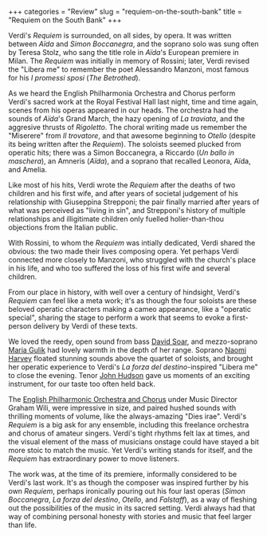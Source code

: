 +++
categories = "Review"
slug = "requiem-on-the-south-bank"
title = "Requiem on the South Bank"
+++

Verdi's *Requiem* is surrounded, on all sides, by opera. It was written between *Aïda* and *Simon Boccanegra*, and the soprano solo was sung often by Teresa Stolz, who sang the title role in *Aïda*'s European premiere in Milan. The *Requiem* was initially in memory of Rossini; later, Verdi revised the "Libera me" to remember the poet Alessandro Manzoni, most famous for his *I promessi sposi* (*The Betrothed*).

As we heard the English Philharmonia Orchestra and Chorus perform Verdi's sacred work at the Royal Festival Hall last night, time and time again, scenes from his operas appeared in our heads. The orchestra had the sounds of *Aïda*'s Grand March, the hazy opening of *La traviata*, and the aggresive thrusts of *Rigoletto*. The choral writing made us remember the "Miserere" from *Il trovatore*, and that awesome beginning to *Otello* (despite its being written after the *Requiem*). The soloists seemed plucked from operatic hits; there was a Simon Boccanegra, a Riccardo (*Un ballo in maschera*), an Amneris (*Aïda*), and a soprano that recalled Leonora, Aïda, and Amelia. 

Like most of his hits, Verdi wrote the *Requiem* after the deaths of two children and his first wife, and after years of societal judgement of his relationship with Giuseppina Strepponi; the pair finally married after years of what was perceived as "living in sin", and Strepponi's history of multiple relationships and illigitimate children only fuelled holier-than-thou objections from the Italian public.

With Rossini, to whom the *Requiem* was intially dedicated, Verdi shared the obvious: the two made their lives composing opera. Yet perhaps Verdi connected more closely to Manzoni, who struggled with the church's place in his life, and who too suffered the loss of his first wife and several children.

From our place in history, with well over a century of hindsight, Verdi's *Requiem* can feel like a meta work; it's as though the four soloists are these beloved operatic characters making a cameo appearance, like a "operatic special", sharing the stage to perform a work that seems to evoke a first-person delivery by Verdi of these texts.

We loved the reedy, open sound from bass [David Soar](/scene/people/david-soar/), and mezzo-soprano [Maria Gulik](/scene/people/maria-gulik/) had lovely warmth in the depth of her range. Soprano [Naomi Harvey](/scene/people/naomi-harvey/) floated stunning sounds above the quartet of soloists, and brought her operatic experience to Verdi's *La forza del destino*-inspired "Libera me" to close the evening. Tenor [John Hudson](/scene/people/john-hudson/) gave us moments of an exciting instrument, for our taste too often held back. 

The [English Philharmonic Orchestra and Chorus](http://www.englishphilharmonia.co.uk/content/11-our-orchestra) under Music Director Graham Wili, were impressive in size, and paired hushed sounds with thrilling moments of volume, like the always-amazing "Dies irae". Verdi's *Requiem* is a big ask for any ensemble, including this freelance orchestra and chorus of amateur singers. Verdi's tight rhythms felt lax at times, and the visual element of the mass of musicians onstage could have stayed a bit more stoic to match the music. Yet Verdi's writing stands for itself, and the *Requiem* has extraordinary power to move listeners.

The work was, at the time of its premiere, informally considered to be Verdi's last work. It's as though the composer was inspired further by his own *Requiem*, perhaps ironically pouring out his four last operas (*Simon Boccanegra*, *La forza del destino*, *Otello*, and *Falstaff*), as a way of fleshing out the possibilities of the music in its sacred setting. Verdi always had that way of combining personal honesty with stories and music that feel larger than life.
